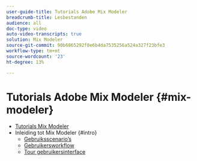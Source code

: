```yaml
---
user-guide-title: Tutorials Adobe Mix Modeler
breadcrumb-title: Lesbestanden
audience: all
doc-type: video
auto-video-transcripts: true
solution: Mix Modeler
source-git-commit: 90b6865292f0e6b4da7535256a524a327f23bfe3
workflow-type: tm+mt
source-wordcount: '23'
ht-degree: 13%

---
```



# Tutorials Adobe Mix Modeler {#mix-modeler}

+ [Tutorials Mix Modeler](/help/mix-modeler/overview.md)
+ Inleiding tot Mix Modeler {#intro}
   + [Gebruiksscenario’s](/help/mix-modeler/intro/use-cases.md)
   + [Gebruikersworkflow](/help/mix-modeler/intro/user-workflow.md)
   + [Tour gebruikersinterface](/help/mix-modeler/intro/user-interface-tour.md)
